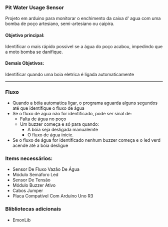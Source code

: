 ### Pit Water Usage Sensor

 Projeto em arduino para monitorar o enchimento da caixa d' agua com uma bomba de poço artesiano, semi-artesiano ou  caipira.
 
#### Objetivo principal:

 Identificar o mais rápido possivel se a água do poço acabou, impedindo que a moto bomba se danifique. 

#### Demais Objetivos:

 Identificar quando uma boia eletrica é ligada automaticamente
 
***
### Fluxo

 - Quando a bóia automatica ligar, o programa aguarda alguns segundos até que identifique o fluxo de água
 - Se o fluxo de agua não for identificado, pode ser sinal de:
   - Falta de água no poço
   - Um buzzer começa e só para quando:
     - A bóia seja desligada manualemte 
     - O fluxo de água inicie.
 - Se o fluxo de água for identificado nenhum buzzer começa e o led verd acende até a bóia desligue

### Items necessários:

 - Sensor De Fluxo Vazão De Água 
 - Módulo Semáforo Led
 - Sensor De Tensão
 - Módulo Buzzer Ativo
 - Cabos Jumper
 - Placa Compatível Com Arduíno Uno R3

### Blibliotecas adicionais

 - EmonLib